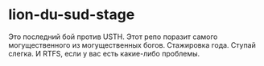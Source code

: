 # lion-du-sud-stage
Это последний бой против USTH. Этот репо поразит самого могущественного из могущественных богов. Стажировка года. Ступай слегка. И RTFS, если у вас есть какие-либо проблемы.
